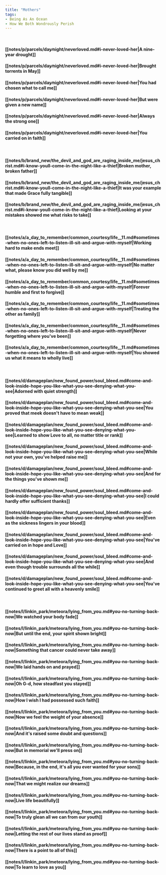 ```yaml
---
title: "Mothers"
tags:
- Being As An Ocean
- How We Both Wondrously Perish
---
```

&nbsp;
#### [[notes/p/parcels/day∕night/neverloved.md#i-never-loved-her|A nine-year drought]]
#### [[notes/p/parcels/day∕night/neverloved.md#i-never-loved-her|Brought torrents in May]]
#### [[notes/p/parcels/day∕night/neverloved.md#i-never-loved-her|You had chosen what to call me]]
#### [[notes/p/parcels/day∕night/neverloved.md#i-never-loved-her|But were given a new name]]
#### [[notes/p/parcels/day∕night/neverloved.md#i-never-loved-her|Always the strong one]]
#### [[notes/p/parcels/day∕night/neverloved.md#i-never-loved-her|You carried on in faith]]
&nbsp;
#### [[notes/b/brand_new/the_devil_and_god_are_raging_inside_me/jesus_christ.md#i-know-youll-come-in-the-night-like-a-thief|Broken mother, broken father]]
#### [[notes/b/brand_new/the_devil_and_god_are_raging_inside_me/jesus_christ.md#i-know-youll-come-in-the-night-like-a-thief|It was your example that made Grace fully tangible]]
#### [[notes/b/brand_new/the_devil_and_god_are_raging_inside_me/jesus_christ.md#i-know-youll-come-in-the-night-like-a-thief|Looking at your mistakes showed me what risks to take]]
&nbsp;
#### [[notes/a/a_day_to_remember/common_courtesy/life__11.md#sometimes-when-no-ones-left-to-listen-ill-sit-and-argue-with-myself|Working hard to make ends meet]]
#### [[notes/a/a_day_to_remember/common_courtesy/life__11.md#sometimes-when-no-ones-left-to-listen-ill-sit-and-argue-with-myself|No matter what, please know you did well by me]]
#### [[notes/a/a_day_to_remember/common_courtesy/life__11.md#sometimes-when-no-ones-left-to-listen-ill-sit-and-argue-with-myself|Forever humble and first to forgive]]
#### [[notes/a/a_day_to_remember/common_courtesy/life__11.md#sometimes-when-no-ones-left-to-listen-ill-sit-and-argue-with-myself|Treating the other as family]]
#### [[notes/a/a_day_to_remember/common_courtesy/life__11.md#sometimes-when-no-ones-left-to-listen-ill-sit-and-argue-with-myself|Never forgetting where you've been]]
#### [[notes/a/a_day_to_remember/common_courtesy/life__11.md#sometimes-when-no-ones-left-to-listen-ill-sit-and-argue-with-myself|You showed us what it means to wholly live]]
&nbsp;
#### [[notes/d/damageplan/new_found_power/soul_bleed.md#come-and-look-inside-hope-you-like-what-you-see-denying-what-you-see|Adorned with quiet strength]]
#### [[notes/d/damageplan/new_found_power/soul_bleed.md#come-and-look-inside-hope-you-like-what-you-see-denying-what-you-see|You proved that meek doesn't have to mean weak]]
#### [[notes/d/damageplan/new_found_power/soul_bleed.md#come-and-look-inside-hope-you-like-what-you-see-denying-what-you-see|Learned to show Love to all, no matter title or rank]]
#### [[notes/d/damageplan/new_found_power/soul_bleed.md#come-and-look-inside-hope-you-like-what-you-see-denying-what-you-see|While not your own, you've helped raise me]]
#### [[notes/d/damageplan/new_found_power/soul_bleed.md#come-and-look-inside-hope-you-like-what-you-see-denying-what-you-see|And for the things you've shown me]]
#### [[notes/d/damageplan/new_found_power/soul_bleed.md#come-and-look-inside-hope-you-like-what-you-see-denying-what-you-see|I could hardly offer sufficient thanks]]
#### [[notes/d/damageplan/new_found_power/soul_bleed.md#come-and-look-inside-hope-you-like-what-you-see-denying-what-you-see|Even as the sickness lingers in your blood]]
#### [[notes/d/damageplan/new_found_power/soul_bleed.md#come-and-look-inside-hope-you-like-what-you-see-denying-what-you-see|You've carried on in hope and Love]]
#### [[notes/d/damageplan/new_found_power/soul_bleed.md#come-and-look-inside-hope-you-like-what-you-see-denying-what-you-see|And even though trouble surrounds all the while]]
#### [[notes/d/damageplan/new_found_power/soul_bleed.md#come-and-look-inside-hope-you-like-what-you-see-denying-what-you-see|You've continued to greet all with a heavenly smile]]
&nbsp;
#### [[notes/l/linkin_park/meteora/lying_from_you.md#you-no-turning-back-now|We watched your body fade]]
#### [[notes/l/linkin_park/meteora/lying_from_you.md#you-no-turning-back-now|But until the end, your spirit shown bright]]
#### [[notes/l/linkin_park/meteora/lying_from_you.md#you-no-turning-back-now|Something that cancer could never take away]]
#### [[notes/l/linkin_park/meteora/lying_from_you.md#you-no-turning-back-now|We laid hands on and prayed]]
#### [[notes/l/linkin_park/meteora/lying_from_you.md#you-no-turning-back-now|Oh G-d, how steadfast you stayed]]
#### [[notes/l/linkin_park/meteora/lying_from_you.md#you-no-turning-back-now|How I wish I had possessed such faith]]
#### [[notes/l/linkin_park/meteora/lying_from_you.md#you-no-turning-back-now|Now we feel the weight of your absence]]
#### [[notes/l/linkin_park/meteora/lying_from_you.md#you-no-turning-back-now|And it's raised some doubt and questions]]
#### [[notes/l/linkin_park/meteora/lying_from_you.md#you-no-turning-back-now|But in memorial we'll press on]]
#### [[notes/l/linkin_park/meteora/lying_from_you.md#you-no-turning-back-now|Because, in the end, it's all you ever wanted for your sons]]
#### [[notes/l/linkin_park/meteora/lying_from_you.md#you-no-turning-back-now|That we might realize our dreams]]
#### [[notes/l/linkin_park/meteora/lying_from_you.md#you-no-turning-back-now|Live life beautifully]]
#### [[notes/l/linkin_park/meteora/lying_from_you.md#you-no-turning-back-now|To truly glean all we can from our youth]]
#### [[notes/l/linkin_park/meteora/lying_from_you.md#you-no-turning-back-now|Letting the rest of our lives stand as proof]]
#### [[notes/l/linkin_park/meteora/lying_from_you.md#you-no-turning-back-now|There is a point to all of this]]
#### [[notes/l/linkin_park/meteora/lying_from_you.md#you-no-turning-back-now|To learn to love as you]]
